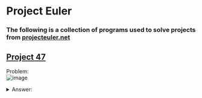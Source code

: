 # Project Euler
### The following is a collection of programs used to solve projects from [projecteuler.net](https://projecteuler.net)

## [Project 47](https://projecteuler.net/problem=47)
Problem:\
![image](https://github.com/user-attachments/assets/ddf7b57f-2c57-448e-b636-a2f7889163e3)

<details>
  <summary>Answer:</summary>

  ![image](https://github.com/user-attachments/assets/3520c207-f897-4b6b-a224-d4df76f3d730)
  
</details>



